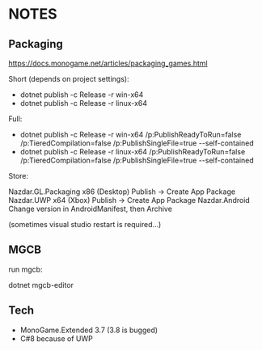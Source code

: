 # NOTES

## Packaging

https://docs.monogame.net/articles/packaging_games.html

Short (depends on project settings):

* dotnet publish -c Release -r win-x64
* dotnet publish -c Release -r linux-x64

Full:

* dotnet publish -c Release -r win-x64 /p:PublishReadyToRun=false /p:TieredCompilation=false /p:PublishSingleFile=true --self-contained
* dotnet publish -c Release -r linux-x64 /p:PublishReadyToRun=false /p:TieredCompilation=false /p:PublishSingleFile=true --self-contained

Store: 

Nazdar.GL.Packaging	 x86 (Desktop)	Publish -> Create App Package
Nazdar.UWP			 x64 (Xbox)		Publish -> Create App Package
Nazdar.Android						Change version in AndroidManifest, then Archive

(sometimes visual studio restart is required...)

## MGCB

run mgcb:

dotnet mgcb-editor

## Tech

* MonoGame.Extended 3.7 (3.8 is bugged)
* C#8 because of UWP
